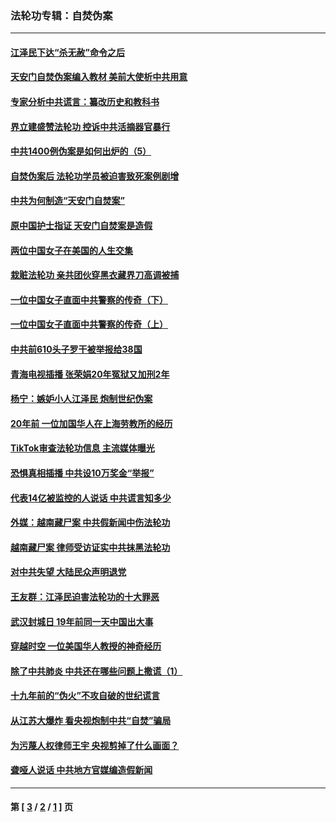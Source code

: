### 法轮功专辑：自焚伪案
---
#### [江泽民下达“杀无赦”命令之后](../../pages/nf5562/n13878084.md?08270430) 
#### [天安门自焚伪案编入教材 美前大使析中共用意](../../pages/nf5562/n13791932.md?08270430) 
#### [专家分析中共谎言：纂改历史和教科书](../../pages/nf5562/n13781542.md?08270430) 
#### [界立建盛赞法轮功 控诉中共活摘器官暴行](../../pages/nf5562/n13781971.md?08270430) 
#### [中共1400例伪案是如何出炉的（5）](../../pages/nf5562/n13226831.md?08270430) 
#### [自焚伪案后 法轮功学员被迫害致死案例剧增](../../pages/nf5562/n13190600.md?08270430) 
#### [中共为何制造“天安门自焚案”](../../pages/nf5562/n13183270.md?08270430) 
#### [原中国护士指证 天安门自焚案是造假](../../pages/nf5562/n13172289.md?08270430) 
#### [两位中国女子在美国的人生交集](../../pages/nf5562/n13156138.md?08270430) 
#### [栽赃法轮功 亲共团伙穿黑衣藏界刀高调被捕](../../pages/nf5562/n13073780.md?08270430) 
#### [一位中国女子直面中共警察的传奇（下）](../../pages/nf5562/n12989706.md?08270430) 
#### [一位中国女子直面中共警察的传奇（上）](../../pages/nf5562/n12985072.md?08270430) 
#### [中共前610头子罗干被举报给38国](../../pages/nf5562/n12975419.md?08270430) 
#### [青海电视插播 张荣娟20年冤狱又加刑2年](../../pages/nf5562/n12738166.md?08270430) 
#### [杨宁：嫉妒小人江泽民 炮制世纪伪案](../../pages/nf5562/n12724108.md?08270430) 
#### [20年前 一位加国华人在上海劳教所的经历](../../pages/nf5562/n12707932.md?08270430) 
#### [TikTok审查法轮功信息 主流媒体曝光](../../pages/nf5562/n12362336.md?08270430) 
#### [恐惧真相插播 中共设10万奖金“举报”](../../pages/nf5562/n12306396.md?08270430) 
#### [代表14亿被监控的人说话 中共谎言知多少](../../pages/nf5562/n12297484.md?08270430) 
#### [外媒：越南藏尸案 中共假新闻中伤法轮功](../../pages/nf5562/n12264411.md?08270430) 
#### [越南藏尸案 律师受访证实中共抹黑法轮功](../../pages/nf5562/n12261878.md?08270430) 
#### [对中共失望 大陆民众声明退党](../../pages/nf5562/n12187315.md?08270430) 
#### [王友群：江泽民迫害法轮功的十大罪恶](../../pages/nf5562/n12169074.md?08270430) 
#### [武汉封城日 19年前同一天中国出大事](../../pages/nf5562/n12150901.md?08270430) 
#### [穿越时空  一位美国华人教授的神奇经历](../../pages/nf5562/n12097460.md?08270430) 
#### [除了中共肺炎 中共还在哪些问题上撒谎（1）](../../pages/nf5562/n11955770.md?08270430) 
#### [十九年前的“伪火”不攻自破的世纪谎言](../../pages/nf5562/n11813238.md?08270430) 
#### [从江苏大爆炸 看央视炮制中共“自焚”骗局](../../pages/nf5562/n11140275.md?08270430) 
#### [为污蔑人权律师王宇 央视剪掉了什么画面？](../../pages/nf5562/n11130142.md?08270430) 
#### [聋哑人说话 中共地方官媒编造假新闻](../../pages/nf5562/n11006067.md?08270430) 

---
#### 第 [ [3](./3.md?08270430) / [2](./2.md?08270430) / [1](./1.md?08270430) ] 页
